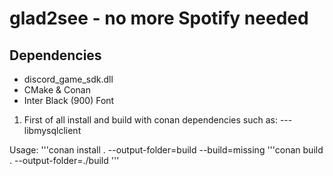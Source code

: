 # glad2see - no more Spotify needed
## Dependencies
- discord_game_sdk.dll
- CMake & Conan 
- Inter Black (900) Font 


1. First of all install and build with conan dependencies such as:
--- libmysqlclient

Usage:
'''conan install . --output-folder=build --build=missing
'''conan build . --output-folder=./build
'''
